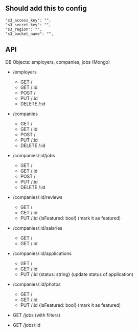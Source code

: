 ## Should add this to config

```
"s3_access_key": "",
"s3_secret_key": "",
"s3_region": "",
"s3_bucket_name": "",
```

## API

DB Objects: employers, companies, jobs (Mongo)

- /employers

  - GET /
  - GET /:id
  - POST /
  - PUT /:id
  - DELETE /:id

- /companies

  - GET /
  - GET /:id
  - POST /
  - PUT /:id
  - DELETE /:id

- /companies/:id/jobs

  - GET /
  - GET /:id
  - POST /
  - PUT /:id
  - DELETE /:id

- /companies/:id/reviews

  - GET /
  - GET /:id
  - PUT /:id {isFeatured: bool} (mark it as featured)

- /companies/:id/salaries

  - GET /
  - GET /:id

- /companies/:id/applications

  - GET /
  - GET /:id
  - PUT /:id {status: string} (update status of application)

- /companies/:id/photos

  - GET /
  - GET /:id
  - PUT /:id {isFeatured: bool} (mark it as featured)

- GET /jobs (with filters)
- GET /jobs/:id
